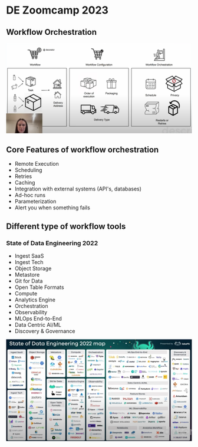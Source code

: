 # DE Zoomcamp 2023

## Workflow Orchestration

![workflow](/images/notes/workflow.png)

## Core Features of workflow orchestration

- Remote Execution
- Scheduling
- Retries
- Caching
- Integration with external systems (API's, databases)
- Ad-hoc runs
- Parameterization
- Alert you when something fails

## Different type of workflow tools

### State of Data Engineering 2022

- Ingest SaaS
- Ingest Tech
- Object Storage
- Metastore
- Git for Data
- Open Table Formats
- Compute
- Analytics Engine
- Orchestration
- Observability
- MLOps End-to-End
- Data Centric AI/ML
- Discovery & Governance

![map](/images/notes/map.png)
